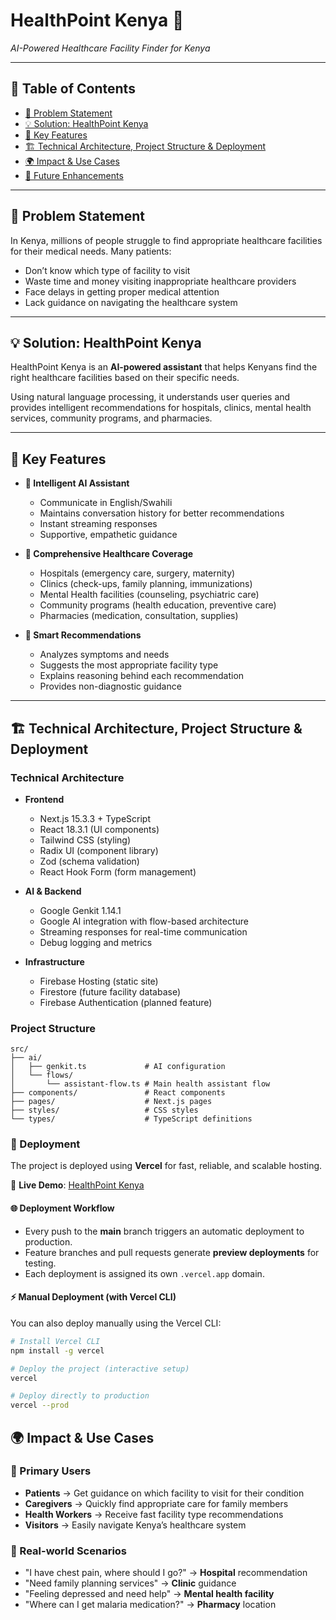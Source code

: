 # HealthPoint Kenya 🏥
*AI-Powered Healthcare Facility Finder for Kenya*

---

## 📑 Table of Contents
- [🎯 Problem Statement](#-problem-statement)
- [💡 Solution: HealthPoint Kenya](#-solution-healthpoint-kenya)
- [🌟 Key Features](#-key-features)
- [🏗️ Technical Architecture, Project Structure & Deployment](#️-technical-architecture-project-structure--deployment)
- [🌍 Impact & Use Cases](#-impact--use-cases)
- [🔮 Future Enhancements](#-future-enhancements)

---

## 🎯 Problem Statement
In Kenya, millions of people struggle to find appropriate healthcare facilities for their medical needs. Many patients:
- Don’t know which type of facility to visit  
- Waste time and money visiting inappropriate healthcare providers  
- Face delays in getting proper medical attention  
- Lack guidance on navigating the healthcare system  

---

## 💡 Solution: HealthPoint Kenya
HealthPoint Kenya is an **AI-powered assistant** that helps Kenyans find the right healthcare facilities based on their specific needs.  

Using natural language processing, it understands user queries and provides intelligent recommendations for hospitals, clinics, mental health services, community programs, and pharmacies.

---

## 🌟 Key Features
- **🤖 Intelligent AI Assistant**  
  - Communicate in English/Swahili  
  - Maintains conversation history for better recommendations  
  - Instant streaming responses  
  - Supportive, empathetic guidance  

- **🏥 Comprehensive Healthcare Coverage**  
  - Hospitals (emergency care, surgery, maternity)  
  - Clinics (check-ups, family planning, immunizations)  
  - Mental Health facilities (counseling, psychiatric care)  
  - Community programs (health education, preventive care)  
  - Pharmacies (medication, consultation, supplies)  

- **🎯 Smart Recommendations**  
  - Analyzes symptoms and needs  
  - Suggests the most appropriate facility type  
  - Explains reasoning behind each recommendation  
  - Provides non-diagnostic guidance  

---

## 🏗️ Technical Architecture, Project Structure & Deployment

### Technical Architecture
- **Frontend**
  - Next.js 15.3.3 + TypeScript  
  - React 18.3.1 (UI components)  
  - Tailwind CSS (styling)  
  - Radix UI (component library)  
  - Zod (schema validation)  
  - React Hook Form (form management)  

- **AI & Backend**
  - Google Genkit 1.14.1  
  - Google AI integration with flow-based architecture  
  - Streaming responses for real-time communication  
  - Debug logging and metrics  

- **Infrastructure**
  - Firebase Hosting (static site)  
  - Firestore (future facility database)  
  - Firebase Authentication (planned feature)  

### Project Structure
```text
src/
├── ai/
│   ├── genkit.ts             # AI configuration
│   └── flows/
│       └── assistant-flow.ts # Main health assistant flow
├── components/               # React components
├── pages/                    # Next.js pages
├── styles/                   # CSS styles
└── types/                    # TypeScript definitions

```
### 🚀 Deployment

The project is deployed using **Vercel** for fast, reliable, and scalable hosting.  

🔗 **Live Demo**: [HealthPoint Kenya](https://sdgs-project-hackathon-git-main-mwendeeees-projects.vercel.app/)  

#### 🌐 Deployment Workflow
- Every push to the **main** branch triggers an automatic deployment to production.  
- Feature branches and pull requests generate **preview deployments** for testing.  
- Each deployment is assigned its own `.vercel.app` domain.  

#### ⚡ Manual Deployment (with Vercel CLI)
You can also deploy manually using the Vercel CLI:

```bash
# Install Vercel CLI
npm install -g vercel

# Deploy the project (interactive setup)
vercel

# Deploy directly to production
vercel --prod
```

## 🌍 Impact & Use Cases

### 👥 Primary Users
- **Patients** → Get guidance on which facility to visit for their condition  
- **Caregivers** → Quickly find appropriate care for family members  
- **Health Workers** → Receive fast facility type recommendations  
- **Visitors** → Easily navigate Kenya’s healthcare system  

### 📌 Real-world Scenarios
- "I have chest pain, where should I go?" → **Hospital** recommendation  
- "Need family planning services" → **Clinic** guidance  
- "Feeling depressed and need help" → **Mental health facility**  
- "Where can I get malaria medication?" → **Pharmacy** location  

